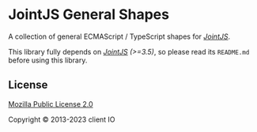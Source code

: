 # JointJS General Shapes

A collection of general ECMAScript / TypeScript shapes for *[JointJS](https://www.jointjs.com/)*.

This library fully depends on *[JointJS](https://github.com/clientio/joint) (>=3.5)*, so please read its `README.md` before using this library.

## License

[Mozilla Public License 2.0](https://www.mozilla.org/en-US/MPL/2.0/)

Copyright © 2013-2023 client IO
